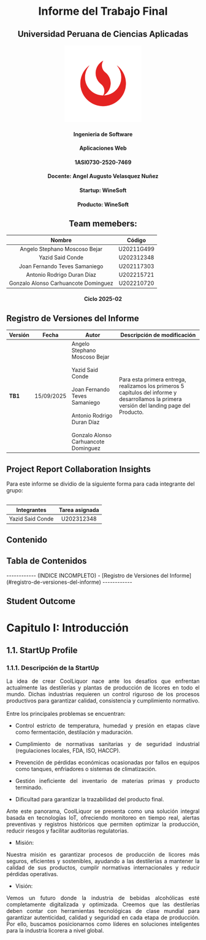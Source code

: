<div align="center">

<h1>Informe del Trabajo Final</h1>
<h2>Universidad Peruana de Ciencias Aplicadas</h2>
<img src="./imagenes/Logo-UPC.png" alt="Logo UPC" width="200">
<h4>Ingenieria de Software</h4>
<h4>Aplicaciones Web</h4>
<h4>1ASI0730-2520-7469</h4>
<h4>Docente: Angel Augusto Velasquez Nuñez</h4>
<h4>Startup: WineSoft</h4>
<h4>Producto: WineSoft</h4>

## Team memebers:
|              Nombre              |   Código   |
|:--------------------------------:|:----------:|
| Angelo Stephano Moscoso Bejar    | U20211G499 |
| Yazid Said Conde                 | U202312348 |
| Joan Fernando Teves Samaniego    | U202117303 |
| Antonio Rodrigo Duran Díaz       | U202215721 |
| Gonzalo Alonso Carhuancote Dominguez  | U202210720 |
<h4>Ciclo 2025-02</h4>
</div>

<div>
  
## Registro de Versiones del Informe

| Versión | Fecha       | Autor                                                                                                   | Descripción de modificación |
|---------|------------|---------------------------------------------------------------------------------------------------------|-----------------------------|
| **TB1** | 15/09/2025 | Angelo Stephano Moscoso Bejar <br><br> Yazid Said Conde <br><br> Joan Fernando Teves Samaniego<br><br>Antonio Rodrigo Duran Díaz<br><br>Gonzalo Alonso Carhuancote Dominguez | Para esta primera entrega, realizamos los primeros 5 capítulos del informe y desarrollamos la primera versión del landing page del Producto. |

</div>

## Project Report Collaboration Insights

<div>
<p>Para este informe se dividio de la siguiente forma para cada integrante del grupo:</p>
  
  ## 
  
  |  Integrantes   | Tarea asignada |
  |:--------------:|:--------------:|
  | Yazid Said Conde | U202312348   |
## Contenido 
## Tabla de Contenidos

</div>
------------
(INDICE INCOMPLETO)
- [Registro de Versiones del Informe](#registro-de-versiones-del-informe)
------------

## Student Outcome


# Capitulo I: Introducción
## 1.1. StartUp Profile
### 1.1.1. Descripción de la StartUp
<div align="justify">
La idea de crear CoolLiquor nace ante los desafíos que enfrentan actualmente las destilerías y plantas de producción de licores en todo el mundo. Dichas industrias requieren un control riguroso de los procesos productivos para garantizar calidad, consistencia y cumplimiento normativo. 
<br><br>
Entre los principales problemas se encuentran:

- Control estricto de temperatura, humedad y presión en etapas clave como fermentación, destilación y maduración.

- Cumplimiento de normativas sanitarias y de seguridad industrial (regulaciones locales, FDA, ISO, HACCP).

- Prevención de pérdidas económicas ocasionadas por fallos en equipos como tanques, enfriadores o sistemas de climatización.

- Gestión ineficiente del inventario de materias primas y producto terminado.

- Dificultad para garantizar la trazabilidad del producto final.

Ante este panorama, CoolLiquor se presenta como una solución integral basada en tecnologías IoT, ofreciendo monitoreo en tiempo real, alertas preventivas y registros históricos que permiten optimizar la producción, reducir riesgos y facilitar auditorías regulatorias.

- Misión:

Nuestra misión es garantizar procesos de producción de licores más seguros, eficientes y sostenibles, ayudando a las destilerías a mantener la calidad de sus productos, cumplir normativas internacionales y reducir pérdidas operativas.

- Visión:

Vemos un futuro donde la industria de bebidas alcohólicas esté completamente digitalizada y optimizada. Creemos que las destilerías deben contar con herramientas tecnológicas de clase mundial para garantizar autenticidad, calidad y seguridad en cada etapa de producción. Por ello, buscamos posicionarnos como líderes en soluciones inteligentes para la industria licorera a nivel global.
